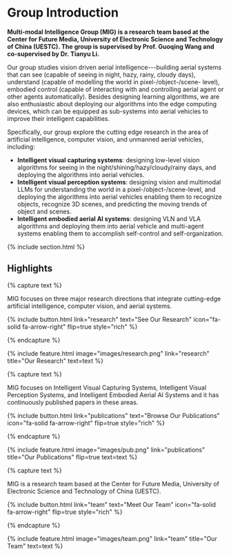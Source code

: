 ---
---

# Group Introduction

**Multi-modal Intelligence Group (MIG) is a research team based at the Center for Future Media, University of Electronic Science and Technology of China (UESTC). The group is supervised by Prof. Guoqing Wang and co-supervised by Dr. Tianyu Li.**

Our group studies vision driven aerial intelligence---building aerial systems that can see (capable of seeing in night, hazy, rainy, cloudy days), understand (capable of modelling the world in pixel-/object-/scene- level), embodied control (capable of interacting with and controlling aerial agent or other agents automatically). Besides designing learning algorithms, we are also enthusiastic about deploying our algorithms into the edge computing devices, which can be equipped as sub-systems into aerial vehicles to improve their intelligent capabilities.

Specifically, our group explore the cutting edge research in the area of artificial intelligence, computer vision, and unmanned aerial vehicles, including:
- **Intelligent visual capturing systems**: designing low-level vision algorithms for seeing in the night/shining/hazy/cloudy/rainy days, and deploying the algorithms into aerial vehicles.
- **Intelligent visual perception systems**: designing vision and multimodal LLMs for understanding the world in a pixel-/object-/scene-level, and deploying the algorithms into aerial vehicles enabling them to recognize objects, recognize 3D scenes, and predicting the moving trends of object and scenes.
- **Intelligent embodied aerial AI systems**: designing VLN and VLA algorithms and deploying them into aerial vehicle and multi-agent systems enabling them to accomplish self-control and self-organization.

{% include section.html %}

## Highlights

{% capture text %}

MIG focuses on three major research directions that integrate cutting-edge artificial intelligence, computer vision, and aerial systems.

{%
  include button.html
  link="research"
  text="See Our Research"
  icon="fa-solid fa-arrow-right"
  flip=true
  style="rich"
%}

{% endcapture %}

{%
  include feature.html
  image="images/research.png"
  link="research"
  title="Our Research"
  text=text
%}

{% capture text %}

MIG focuses on Intelligent Visual Capturing Systems, Intelligent Visual Perception Systems, and Intelligent Embodied Aerial AI Systems and it has continuously published papers in these areas.

{%
  include button.html
  link="publications"
  text="Browse Our Publications"
  icon="fa-solid fa-arrow-right"
  flip=true
  style="rich"
%}

{% endcapture %}

{%
  include feature.html
  image="images/pub.png"
  link="publications"
  title="Our Publications"
  flip=true
  text=text
%}

{% capture text %}

MIG is a research team based at the Center for Future Media, University of Electronic Science and Technology of China (UESTC).

{%
  include button.html
  link="team"
  text="Meet Our Team"
  icon="fa-solid fa-arrow-right"
  flip=true
  style="rich"
%}

{% endcapture %}

{%
  include feature.html
  image="images/team.png"
  link="team"
  title="Our Team"
  text=text
%}
